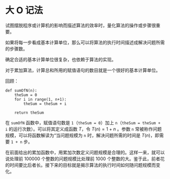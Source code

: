 # 大 O 记法

试图摆脱程序或计算机的影响而描述算法的效率时，量化算法的操作或步骤很重要。

如果将每一步看成基本计算单位，那么可以将算法的执行时间描述成解决问题所需的步骤数。

确定合适的基本计算单位很复杂，也依赖于算法的实现。

对于累加算法，计算总和所用的赋值语句的数目就是一个很好的基本计算单位。

回顾：

```
def sumOfN(n): 
    theSum = 0
    for i in range(1, n+1):
        theSum = theSum + i 

    return theSum
```

在 `sumOfN` 函数中，赋值语句数是 `1`（`theSum = 0`）加上 `n`（`theSum = theSum + i` 的运行次数）。可以将其定义成函数 $T$，令 $T(n) = 1 + n$ 。参数 `n` 常被称作问题规模，可以将函数解读为“当问题规模为 `n` 时，解决问题所需的时间是 $T(n)$，即需要 `1 + n` 步。

在前面给出的累加函数中，用累加次数定义问题规模是合理的。这样一来，就可以说处理前 100000 个整数的问题规模比处理前 1000 个整数的大。鉴于此，前者花的时间要比后者长。接下来的目标就是揭示算法的执行时间如何随问题规模而变化。 